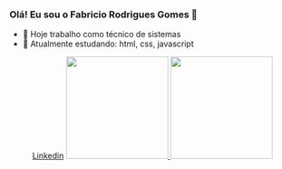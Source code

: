 ### Olá! Eu sou o Fabricio Rodrigues Gomes  👋

- 🔭 Hoje trabalho como técnico de sistemas
- 🌱 Atualmente estudando: html, css, javascript
<div align="center">
  <a href="linkedin.com/in/fabricio-gomes95">Linkedin</a>
  <a href="https://github.com/fabriciorodrigues95">
  <img height="180em" src="https://github-readme-stats.vercel.app/api?username=fabriciorodrigues95&show_icons=true&theme=dracula&include_all_commits=true&count_private=true"/>
  <img height="180em" src="https://github-readme-stats.vercel.app/api/top-langs/?username=fabriciorodrigues95&layout=compact&langs_count=7&theme=dracula"/>
</div>
